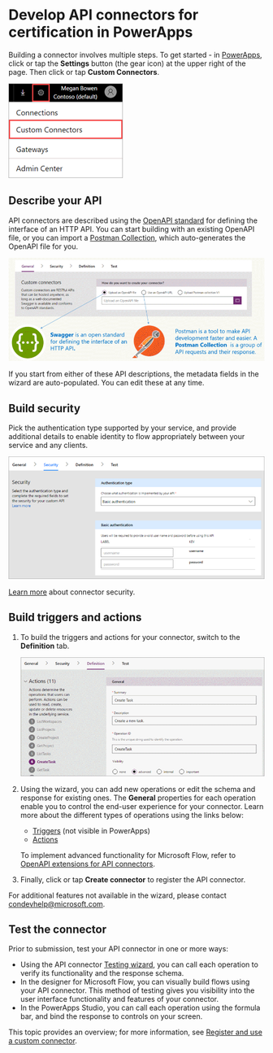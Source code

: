 <properties
    pageTitle="Develop API connectors for certification | Microsoft PowerApps"
    description="Describe your API, specify authentication type, build triggers and actions, and test."
    services=""
    suite="powerapps"
    documentationCenter="na"
    authors="asavaritayal"
    manager="anneta"
    editor=""
    tags=""/>

<tags
   ms.service="powerapps"
   ms.devlang="na"
   ms.topic="article"
   ms.tgt_pltfrm="na"
   ms.workload="na"
   ms.date="05/06/2017"
   ms.author="astay"/>

# Develop API connectors for certification in PowerApps

Building a connector involves multiple steps. To get started - in [PowerApps](https://web.powerapps.com/), click or tap the **Settings** button (the gear icon) at the upper right of the page. Then click or tap **Custom Connectors**.

![Finding API connectors](./media/api-connectors-dev/finding-custom-apis.png)


## Describe your API

API connectors are described using the [OpenAPI standard](https://swagger.io/) for defining the interface of an HTTP API. You can start building with an existing OpenAPI file, or you can import a [Postman Collection](https://www.getpostman.com/docs/collections), which auto-generates the OpenAPI file for you. 

![Define your API diagram](./media/api-connectors-dev/build-your-api.png)

If you start from either of these API descriptions, the metadata fields in the wizard are auto-populated. You can edit these at any time.  


## Build security

Pick the authentication type supported by your service, and provide additional details to enable identity to flow appropriately between your service and any clients. 

![Security Diagram](./media/api-connectors-dev/security.png)

[Learn more](register-custom-api.md) about connector security.


## Build triggers and actions

1. To build the triggers and actions for your connector, switch to the **Definition** tab. 

    ![Definition Diagram](./media/api-connectors-dev/definition.png)

2. Using the wizard, you can add new operations or edit the schema and response for existing ones. The **General** properties for each operation enable you to control the end-user experience for your connector. Learn more about the different types of operations using the links below:

    - [Triggers](https://flow.microsoft.com/documentation/customapi-webhooks) (not visible in PowerApps)
    - [Actions](register-custom-api.md)

    To implement advanced functionality for Microsoft Flow, refer to [OpenAPI extensions for API connectors](https://flow.microsoft.com/documentation/customapi-how-to-swagger/). 

3. Finally, click or tap **Create connector** to register the API connector.

For additional features not available in the wizard, please contact [condevhelp@microsoft.com](mailto:condevhelp@microsoft.com).


## Test the connector

Prior to submission, test your API connector in one or more ways: 

- Using the API connector [Testing wizard](https://flow.microsoft.com/blog/new-updates-custom-api/), you can call each operation to verify its functionality and the response schema.
- In the designer for Microsoft Flow, you can visually build flows using your API connector. This method of testing gives you visibility into the user interface functionality and features of your connector.
- In the PowerApps Studio, you can call each operation using the formula bar, and bind the response to controls on your screen.

This topic provides an overview; for more information, see [Register and use a custom connector](register-custom-api.md).